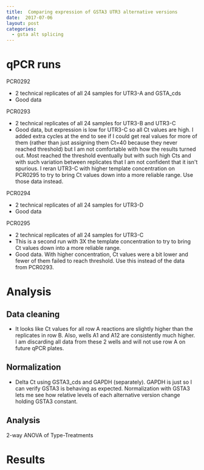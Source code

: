 ```yaml
---
title:  Comparing expression of GSTA3 UTR3 alternative versions
date:  2017-07-06
layout: post
categories:
  - gsta alt splicing
---
```

# qPCR runs

PCR0292
  * 2 technical replicates of all 24 samples for UTR3-A and GSTA_cds
  * Good data

PCR0293
  * 2 technical replicates of all 24 samples for UTR3-B and UTR3-C
  * Good data, but expression is low for UTR3-C so all Ct values are high. I added extra cycles at the end to see if I could get real values for more of them (rather than just assigning them Ct=40 because they never reached threshold) but I am not comfortable with how the results turned out. Most reached the threshold eventually but with such high Cts and with such variation between replicates that I am not confident that it isn't spurious. I reran UTR3-C with higher template concentration on PCR0295 to try to bring Ct values down into a more reliable range. Use those data instead.


PCR0294
  * 2 technical replicates of all 24 samples for UTR3-D
  * Good data


PCR0295
  * 2 technical replicates of all 24 samples for UTR3-C
  * This is a second run with 3X the template concentration to try to bring Ct values down into a more reliable range.
  * Good data. With higher concentration, Ct values were a bit lower and fewer of them failed to reach threshold. Use this instead of the data from PCR0293.

# Analysis

## Data cleaning
  * It looks like Ct values for all row A reactions are slightly higher than the replicates in row B. Also, wells A1 and A12 are consistently much higher. I am discarding all data from these 2 wells and will not use row A on future qPCR plates.

## Normalization
  * Delta Ct using GSTA3_cds and GAPDH (separately). GAPDH is just so I can verify GSTA3 is behaving as expected. Normalization with GSTA3 lets me see how relative levels of each alternative version change holding GSTA3 constant.

## Analysis
  2-way ANOVA of Type-Treatments

# Results
